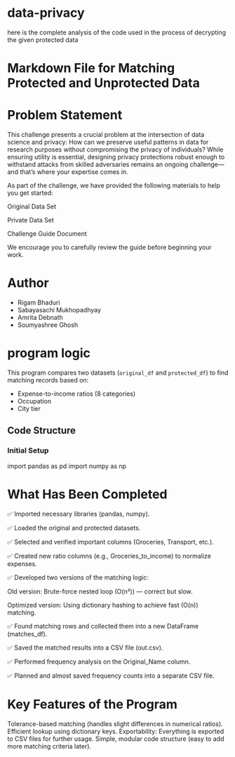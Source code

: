 # data-privacy
here is the complete analysis of the code used in the process of decrypting the given protected data

# Markdown File for Matching Protected and Unprotected Data

# Problem Statement
This challenge presents a crucial problem at the intersection of data science and privacy: How can we preserve useful patterns in data for research purposes without compromising the privacy of individuals? While ensuring utility is essential, designing privacy protections robust enough to withstand attacks from skilled adversaries remains an ongoing challenge—and that’s where your expertise comes in.

As part of the challenge, we have provided the following materials to help you get started:

Original Data Set

Private Data Set

Challenge Guide Document

We encourage you to carefully review the guide before beginning your work.

# Author
- Rigam Bhaduri
- Sabayasachi Mukhopadhyay 
- Amrita Debnath
- Soumyashree Ghosh

# program logic
This program compares two datasets (`original_df` and `protected_df`) to find matching records based on:
- Expense-to-income ratios (8 categories)
- Occupation
- City tier

## Code Structure

### Initial Setup
import pandas as pd
import numpy as np

# What Has Been Completed
✅ Imported necessary libraries (pandas, numpy).

✅ Loaded the original and protected datasets.

✅ Selected and verified important columns (Groceries, Transport, etc.).

✅ Created new ratio columns (e.g., Groceries_to_income) to normalize expenses.

✅ Developed two versions of the matching logic:

Old version: Brute-force nested loop (O(n²)) — correct but slow.

Optimized version: Using dictionary hashing to achieve fast (O(n)) matching.

✅ Found matching rows and collected them into a new DataFrame (matches_df).

✅ Saved the matched results into a CSV file (out.csv).

✅ Performed frequency analysis on the Original_Name column.

✅ Planned and almost saved frequency counts into a separate CSV file.

# Key Features of the Program
Tolerance-based matching (handles slight differences in numerical ratios).
Efficient lookup using dictionary keys.
Exportability: Everything is exported to CSV files for further usage.
Simple, modular code structure (easy to add more matching criteria later).


